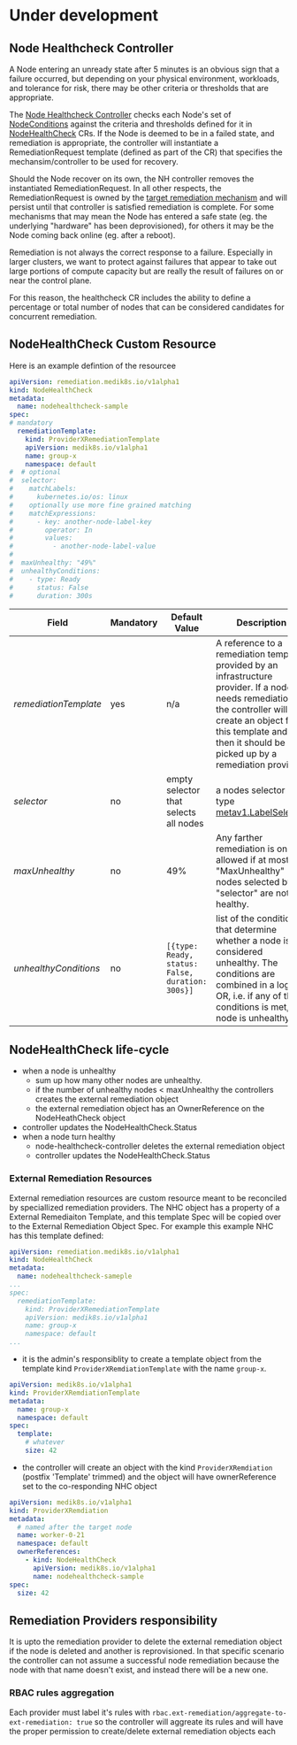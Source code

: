 # Under development

## Node Healthcheck Controller

A Node entering an unready state after 5 minutes is an obvious sign that a
failure occurred, but depending on your physical environment, workloads, and
tolerance for risk, there may be other criteria or thresholds that are
appropriate.

The [Node Healthcheck Controller]() checks each Node's set of [NodeConditions]()
against the criteria and thresholds defined for it in [NodeHealthCheck]() CRs.
If the Node is deemed to be in a failed state, and remediation is appropriate,
the controller will instantiate a RemediationRequest template (defined as part
of the CR) that specifies the mechansim/controller to be used for recovery.

Should the Node recover on its own, the NH controller removes the instantiated
RemediationRequest.  In all other respects, the RemediationRequest is owned by
the [target remediation mechanism]() and will persist until that controller is
satisfied remediation is complete.  For some mechanisms that may mean the Node
has entered a safe state (eg. the underlying "hardware" has been deprovisioned),
for others it may be the Node coming back online (eg. after a reboot).

Remediation is not always the correct response to a failure.  Especially in
larger clusters, we want to protect against failures that appear to take out
large portions of compute capacity but are really the result of failures on or
near the control plane.

For this reason, the healthcheck CR includes the ability to define a percentage
or total number of nodes that can be considered candidates for concurrent
remediation.

## NodeHealthCheck Custom Resource

Here is an example defintion of the resourcee

```yaml
apiVersion: remediation.medik8s.io/v1alpha1
kind: NodeHealthCheck
metadata:
  name: nodehealthcheck-sample
spec:
# mandatory
  remediationTemplate:
    kind: ProviderXRemediationTemplate
    apiVersion: medik8s.io/v1alpha1
    name: group-x
    namespace: default
#  # optional
#  selector:
#    matchLabels:
#      kubernetes.io/os: linux
#    optionally use more fine grained matching
#    matchExpressions:
#      - key: another-node-label-key
#        operator: In
#        values:
#          - another-node-label-value
#
#  maxUnhealthy: "49%"
#  unhealthyConditions:
#    - type: Ready
#      status: False
#      duration: 300s

```

| Field | Mandatory | Default Value | Description |
| --- | --- | --- | --- |
| _remediationTemplate_ | yes | n/a | A reference to a remediation template provided by an infrastructure provider. If a node needs remediation the controller will create an object from this template and then it should be picked up by a remediation provider.|
| _selector_ | no | empty selector that selects all nodes | a nodes selector of type [metav1.LabelSelector](https://pkg.go.dev/k8s.io/apimachinery/pkg/apis/meta/v1#LabelSelector) | 
| _maxUnhealthy_ | no | 49% | Any farther remediation is only allowed if at most "MaxUnhealthy" nodes selected by "selector" are not healthy.| 
| _unhealthyConditions_ | no | `[{type: Ready, status: False, duration: 300s}]` | list of the conditions that determine whether a node is considered unhealthy.  The conditions are combined in a logical OR, i.e. if any of the conditions is met, the node is unhealthy.|

## NodeHealthCheck life-cycle

- when a node is unhealthy
  - sum up how many other nodes are unhealthy.
  - if the number of unhealthy nodes < maxUnhealthy the controllers creates the external remediation object
  - the external remediation object has an OwnerReference on the NodeHeathCheck object
- controller updates the NodeHealthCheck.Status
- when a node turn healthy
  - node-healthcheck-controller deletes the external remediation object
  - controller updates the NodeHealthCheck.Status 


### External Remediation Resources

External remediation resources are custom resource meant to be reconciled by speciallized remediation providers.
The NHC object has a property of a External Remediaiton Template, and this template Spec will be
copied over to the External Remediation Object Spec.
For example this example NHC has this template defined:

```yaml
apiVersion: remediation.medik8s.io/v1alpha1
kind: NodeHealthCheck
metadata:
  name: nodehealthcheck-sameple
...
spec:
  remediationTemplate:
    kind: ProviderXRemediationTemplate
    apiVersion: medik8s.io/v1alpha1
    name: group-x
    namespace: default
...

```

- it is the admin's responsiblity to create a template object from the template kind `ProviderXRemdiationTemplate`
  with the name `group-x`.

```yaml
apiVersion: medik8s.io/v1alpha1
kind: ProviderXRemdiationTemplate
metadata:
  name: group-x
  namespace: default
spec:
  template:
    # whatever
    size: 42

```
- the controller will create an object with the kind `ProviderXRemdiation` (postfix 'Template' trimmed)
  and the object will have ownerReference set to the co-responding NHC object

```yaml
apiVersion: medik8s.io/v1alpha1
kind: ProviderXRemdiation
metadata:
  # named after the target node
  name: worker-0-21
  namespace: default
  ownerReferences:
    - kind: NodeHealthCheck
      apiVersion: medik8s.io/v1alpha1
      name: nodehealthcheck-sample
spec:
  size: 42

```

## Remediation Providers responsibility

  It is upto the remediation provider to delete the external remediation object if the node is deleted and another is
  reprovisioned. In that specific scenario the controller can not assume a successful node remediation because the
  node with that name doesn't exist, and instead there will be a new one.

### RBAC rules aggregation

Each provider must label it's rules with `rbac.ext-remediation/aggregate-to-ext-remediation: true` so the controller
will aggreate its rules and will have the proper permission to create/delete external remediation objects
  each 

